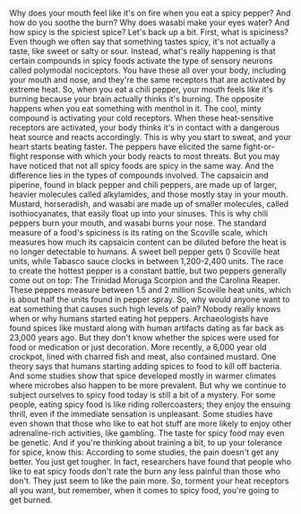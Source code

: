 Why does your mouth feel like it's on fire when you eat a spicy pepper? And how do you soothe the burn? Why does wasabi make your eyes water? And how spicy is the spiciest spice? Let's back up a bit. First, what is spiciness? Even though we often say that something tastes spicy, it's not actually a taste, like sweet or salty or sour. Instead, what's really happening is that certain compounds in spicy foods activate the type of sensory neurons called polymodal nociceptors. You have these all over your body, including your mouth and nose, and they're the same receptors that are activated by extreme heat. So, when you eat a chili pepper, your mouth feels like it's burning because your brain actually thinks it's burning. The opposite happens when you eat something with menthol in it. The cool, minty compound is activating your cold receptors. When these heat-sensitive receptors are activated, your body thinks it's in contact with a dangerous heat source and reacts accordingly. This is why you start to sweat, and your heart starts beating faster. The peppers have elicited the same fight-or-flight response with which your body reacts to most threats. But you may have noticed that not all spicy foods are spicy in the same way. And the difference lies in the types of compounds involved. The capsaicin and piperine, found in black pepper and chili peppers, are made up of larger, heavier molecules called alkylamides, and those mostly stay in your mouth. Mustard, horseradish, and wasabi are made up of smaller molecules, called isothiocyanates, that easily float up into your sinuses. This is why chili peppers burn your mouth, and wasabi burns your nose. The standard measure of a food's spiciness is its rating on the Scoville scale, which measures how much its capsaicin content can be diluted before the heat is no longer detectable to humans. A sweet bell pepper gets 0 Scoville heat units, while Tabasco sauce clocks in between 1,200-2,400 units. The race to create the hottest pepper is a constant battle, but two peppers generally come out on top: The Trinidad Moruga Scorpion and the Carolina Reaper. These peppers measure between 1.5 and 2 million Scoville heat units, which is about half the units found in pepper spray. So, why would anyone want to eat something that causes such high levels of pain? Nobody really knows when or why humans started eating hot peppers. Archaeologists have found spices like mustard along with human artifacts dating as far back as 23,000 years ago. But they don't know whether the spices were used for food or medication or just decoration. More recently, a 6,000 year old crockpot, lined with charred fish and meat, also contained mustard. One theory says that humans starting adding spices to food to kill off bacteria. And some studies show that spice developed mostly in warmer climates where microbes also happen to be more prevalent. But why we continue to subject ourselves to spicy food today is still a bit of a mystery. For some people, eating spicy food is like riding rollercoasters; they enjoy the ensuing thrill, even if the immediate sensation is unpleasant. Some studies have even shown that those who like to eat hot stuff are more likely to enjoy other adrenaline-rich activities, like gambling. The taste for spicy food may even be genetic. And if you're thinking about training a bit, to up your tolerance for spice, know this: According to some studies, the pain doesn't get any better. You just get tougher. In fact, researchers have found that people who like to eat spicy foods don't rate the burn any less painful than those who don't. They just seem to like the pain more. So, torment your heat receptors all you want, but remember, when it comes to spicy food, you're going to get burned. 